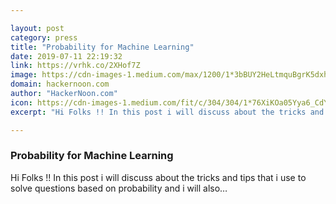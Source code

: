 ```yaml
---

layout: post
category: press
title: "Probability for Machine Learning"
date: 2019-07-11 22:19:32
link: https://vrhk.co/2XHof7Z
image: https://cdn-images-1.medium.com/max/1200/1*3bBUY2HeLtmquBgrK5dxhw.png
domain: hackernoon.com
author: "HackerNoon.com"
icon: https://cdn-images-1.medium.com/fit/c/304/304/1*76XiKOa05Yya6_CdYX8pVg.jpeg
excerpt: "Hi Folks !! In this post i will discuss about the tricks and tips that i use to solve questions based on probability and i will also…"

---
```


### Probability for Machine Learning

Hi Folks !! In this post i will discuss about the tricks and tips that i use to solve questions based on probability and i will also…